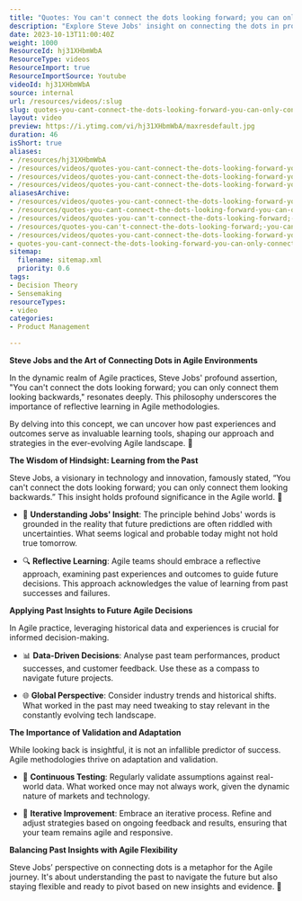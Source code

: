 ```yaml
---
title: "Quotes: You can't connect the dots looking forward; you can only connect them looking backwards. Steve Jobs"
description: "Explore Steve Jobs' insight on connecting the dots in product development with Martin Hinshelwood. Discover the power of agile with Naked Agility! #shorts"
date: 2023-10-13T11:00:40Z
weight: 1000
ResourceId: hj31XHbmWbA
ResourceType: videos
ResourceImport: true
ResourceImportSource: Youtube
videoId: hj31XHbmWbA
source: internal
url: /resources/videos/:slug
slug: quotes-you-cant-connect-the-dots-looking-forward-you-can-only-connect-them-looking-backwards-steve-jobs-hj31XHbmWbA
layout: video
preview: https://i.ytimg.com/vi/hj31XHbmWbA/maxresdefault.jpg
duration: 46
isShort: true
aliases:
- /resources/hj31XHbmWbA
- /resources/videos/quotes-you-cant-connect-the-dots-looking-forward-you-can-only-connect-them-looking-backwards-steve-jobs-hj31XHbmWbA
- /resources/videos/quotes-you-cant-connect-the-dots-looking-forward-you-can-only-connect-them-looking-backwards-steve-jobs
- /resources/videos/quotes-you-cant-connect-the-dots-looking-forward-you-can-only-connect-them-looking-backwards
aliasesArchive:
- /resources/videos/quotes-you-cant-connect-the-dots-looking-forward-you-can-only-connect-them-looking-backwards-steve-jobs
- /resources/quotes-you-cant-connect-the-dots-looking-forward-you-can-only-connect-them-looking-backwards-steve-jobs
- /resources/videos/quotes-you-can't-connect-the-dots-looking-forward;-you-can-only-connect-them-looking-backwards
- /resources/quotes-you-can't-connect-the-dots-looking-forward;-you-can-only-connect-them-looking-backwards
- /resources/videos/quotes-you-cant-connect-the-dots-looking-forward-you-can-only-connect-them-looking-backwards
- quotes-you-cant-connect-the-dots-looking-forward-you-can-only-connect-them-looking-backwards-steve-jobs-hj31XHbmWbA
sitemap:
  filename: sitemap.xml
  priority: 0.6
tags:
- Decision Theory
- Sensemaking
resourceTypes:
- video
categories:
- Product Management

---
```

**Steve Jobs and the Art of Connecting Dots in Agile Environments** 

In the dynamic realm of Agile practices, Steve Jobs' profound assertion, "You can't connect the dots looking forward; you can only connect them looking backwards," resonates deeply. This philosophy underscores the importance of reflective learning in Agile methodologies.  

By delving into this concept, we can uncover how past experiences and outcomes serve as invaluable learning tools, shaping our approach and strategies in the ever-evolving Agile landscape. 🌟 

**The Wisdom of Hindsight: Learning from the Past** 

Steve Jobs, a visionary in technology and innovation, famously stated, “You can't connect the dots looking forward; you can only connect them looking backwards.” This insight holds profound significance in the Agile world. 🔄 

- 🧐 **Understanding Jobs' Insight**: The principle behind Jobs' words is grounded in the reality that future predictions are often riddled with uncertainties. What seems logical and probable today might not hold true tomorrow. 

- 🔍 **Reflective Learning**: Agile teams should embrace a reflective approach, examining past experiences and outcomes to guide future decisions. This approach acknowledges the value of learning from past successes and failures. 

**Applying Past Insights to Future Agile Decisions** 

In Agile practice, leveraging historical data and experiences is crucial for informed decision-making. 

- 📊 **Data-Driven Decisions**: Analyse past team performances, product successes, and customer feedback. Use these as a compass to navigate future projects. 

- 🌐 **Global Perspective**: Consider industry trends and historical shifts. What worked in the past may need tweaking to stay relevant in the constantly evolving tech landscape. 

**The Importance of Validation and Adaptation** 

While looking back is insightful, it is not an infallible predictor of success. Agile methodologies thrive on adaptation and validation. 

- 🔬 **Continuous Testing**: Regularly validate assumptions against real-world data. What worked once may not always work, given the dynamic nature of markets and technology. 

- 🔄 **Iterative Improvement**: Embrace an iterative process. Refine and adjust strategies based on ongoing feedback and results, ensuring that your team remains agile and responsive. 

**Balancing Past Insights with Agile Flexibility** 

Steve Jobs’ perspective on connecting dots is a metaphor for the Agile journey. It's about understanding the past to navigate the future but also staying flexible and ready to pivot based on new insights and evidence. 🌟

